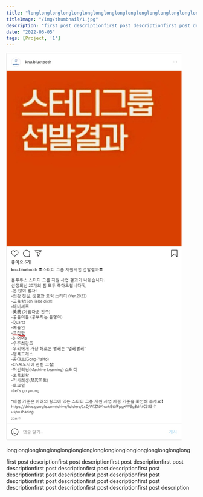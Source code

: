 ```yaml
---
title: "longlonglonglonglonglonglonglonglonglonglonglonglonglonglonglonglong"
titleImage: "/img/thumbnail/1.jpg"
description: "first post descriptionfirst post descriptionfirst post descriptionfirst post descriptionfirst post descriptionfirst post descriptionfirst post descriptionfirst post descriptionfirst post descriptionfirst post descriptionfirst post descriptionfirst post descriptionfirst post descriptionfirst post descriptionfirst post descriptionfirst post description"
date: "2022-06-05"
tags: [Project, '1']
---
```


![1](./1.jpg)

longlonglonglonglonglonglonglonglonglonglonglonglonglonglonglonglong

first post descriptionfirst post descriptionfirst post descriptionfirst post descriptionfirst post descriptionfirst post descriptionfirst post descriptionfirst post descriptionfirst post descriptionfirst post descriptionfirst post descriptionfirst post descriptionfirst post descriptionfirst post descriptionfirst post descriptionfirst post description